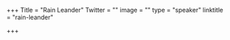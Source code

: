 +++
Title = "Rain Leander"
Twitter = ""
image = ""
type = "speaker"
linktitle = "rain-leander"

+++


